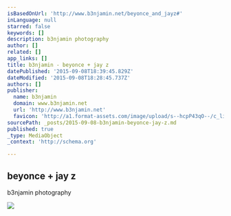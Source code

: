 ```yaml
---
isBasedOnUrl: 'http://www.b3njamin.net/beyonce_and_jayz#'
inLanguage: null
starred: false
keywords: []
description: b3njamin photography
author: []
related: []
app_links: []
title: b3njamin - beyonce + jay z
datePublished: '2015-09-08T18:39:45.829Z'
dateModified: '2015-09-08T18:28:45.737Z'
authors: []
publisher:
  name: b3njamin
  domain: www.b3njamin.net
  url: 'http://www.b3njamin.net'
  favicon: 'http://a1.format-assets.com/image/upload/s--hcpP43qO--/c_limit,g_center,h_16,w_16/a_auto,fl_keep_iptc.progressive,q_95/325191-15053501-b3njamin_card.ico'
sourcePath: _posts/2015-09-08-b3njamin-beyonce-jay-z.md
published: true
_type: MediaObject
_context: 'http://schema.org'

---
```

<article style=""><h1>beyonce + jay z</h1><p>b3njamin photography</p><img src="http://a3.format-assets.com/image/private/s--Hv12odIM--/c_limit,g_center,h_1200,w_65535/a_auto,fl_keep_iptc.progressive,q_95/_MG_8304_arvcbn.jpg" /></article>